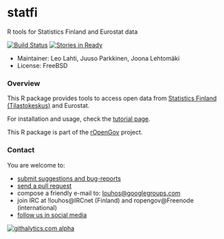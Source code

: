 statfi
======


R tools for Statistics Finland and Eurostat data

[![Build Status](https://api.travis-ci.org/rOpenGov/sorvi.png)](https://travis-ci.org/rOpenGov/sorvi)
[![Stories in Ready](https://badge.waffle.io/ropengov/sorvi.png?label=TODO)](http://waffle.io/ropengov/sorvi)

+ Maintainer: Leo Lahti, Juuso Parkkinen, Joona Lehtomäki
+ License: FreeBSD


### Overview

This R package provides tools to access open data from [Statistics
Finland
(Tilastokeskus)](http://www.stat.fi/tup/tilastotietokannat/index_fi.html)
and Eurostat.

For installation and usage, check the [tutorial
page](https://github.com/rOpenGov/statfi/blob/master/vignettes/statfi_tutorial.md).  

This R package is part of the [rOpenGov](http://ropengov.github.io) project.

### Contact
  
  You are welcome to:

  * [submit suggestions and bug-reports](https://github.com/ropengov/statfi/issues)
  * [send a pull request](https://github.com/ropengov/statfi/)
  * compose a friendly e-mail to: louhos@googlegroups.com
  * join IRC at !louhos@IRCnet (Finland) and ropengov@Freenode (international)
  * [follow us in social media](http://louhos.github.com/contact.html)  

  
[![githalytics.com alpha](https://cruel-carlota.pagodabox.com/fdfcd0ee746a540299b8f7be2833b93f "githalytics.com")](http://githalytics.com/ropengov/statfi)


